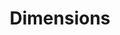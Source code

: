 ---
bigquery: https://console.cloud.google.com/bigquery?p=covid-19-dimensions-ai&page=table&d=data&t=publications
contributors: Digital Science, https://www.digital-science.com/
cost: Free for personal, non-commercial use.
description: Dimensions contains more than 100 million publications, ranging from
  articles published in scholarly journals, books and book chapters, to preprints
  and conference proceedings. All publications are contextualized with linked data
  sets, funding, publications, patents, clinical trials, and policy documents. You
  can also view associated categories, funders, institutions, and researcher profiles.
documentation: https://docs.dimensions.ai/bigquery/index.html
last_edit: Mon, 04 Apr 2022 19:04:00 GMT
location: https://www.dimensions.ai/products/free/
maintained_by: Digital Science, https://www.digital-science.com/
schema_fields: '[''funding_nzd'', ''research_org_country_names'', ''authors'', ''type'',
  ''original_assignee_countries'', ''current_assignee'', ''embargo_date'', ''family_members_ids'',
  ''publisher'', ''categories'', ''registry'', ''category_icrp_ct'', ''grant_number'',
  ''research_org_countries'', ''priority_date'', ''conference'', ''mesh_headings'',
  ''pmid'', ''funder_orgs'', ''jurisdiction'', ''phase'', ''funder_org'', ''research_org_state_codes'',
  ''open_access_categories_v2'', ''publication_date'', ''filing_date'', ''resulting_publication_doi'',
  ''status'', ''assignee_orgs'', ''date_inserted'', ''granted_date'', ''ipcr'', ''original_title'',
  ''resulting_publication_ids'', ''funding_amount'', ''research_org_state_names'',
  ''pmcid'', ''category_icrp_cso'', ''title'', ''assignee_countries'', ''parent_id'',
  ''funding_jpy'', ''language'', ''current_assignee_orgs'', ''year'', ''associated_grant_ids'',
  ''citations_count'', ''repository_id'', ''address'', ''clinical_trial_ids'', ''funder_org_state_codes'',
  ''description'', ''family_id'', ''interventions'', ''reference_ids'', ''repository_name'',
  ''category_hrcs_hc'', ''cited_by_ids'', ''filing_year'', ''labels'', ''eisbn'',
  ''funding_gbp'', ''relationships'', ''category_rcdc'', ''funding_aud'', ''associated_publication_id'',
  ''category_uoa'', ''source_id'', ''funding_cny'', ''acronyms'', ''original_abstract'',
  ''legal_events'', ''foa_number'', ''supporting_grant_ids'', ''current_assignee_countries'',
  ''family_count'', ''doi'', ''repository_url'', ''gender'', ''brief_title'', ''category_hra'',
  ''linkout'', ''wikipedia_url'', ''inventor_names'', ''funder_org_countries'', ''acknowledgements'',
  ''volume'', ''date_normal'', ''category_bra'', ''expiration_year'', ''id'', ''subtitles'',
  ''publication_year'', ''arxiv_id'', ''created_date'', ''associated_publication_doi'',
  ''email_address'', ''external_ids'', ''expiration_date'', ''altmetrics'', ''citation_string'',
  ''category_sdg'', ''aliases'', ''publication_ids'', ''established'', ''book_title'',
  ''types'', ''research_org_cities'', ''date'', ''research_org_city_names'', ''cpc'',
  ''funder_org_acronyms'', ''conditions'', ''kind'', ''research_orgs'', ''end_year'',
  ''end_date'', ''funder_org_cities'', ''editors'', ''funding_usd'', ''date_modified'',
  ''license'', ''funding_details'', ''citations'', ''issue'', ''investigators'', ''pages'',
  ''funding_cad'', ''funding_eur'', ''active_years'', ''journal_lists'', ''category_for'',
  ''original_assignee_orgs'', ''mesh_terms'', ''acronym'', ''category_hrcs_rac'',
  ''date_online'', ''legal_status'', ''associated_publication_pmid'', ''abstract'',
  ''researcher_ids'', ''date_imported_gbq'', ''start_date'', ''start_year'', ''priority_year'',
  ''name'', ''filing_status'', ''date_print'', ''application_number'', ''organisation_details'',
  ''metrics'', ''funding_currency'', ''isbn'', ''funder_countries'', ''book_series_title'',
  ''concepts'', ''open_access_categories'', ''funding_chf'', ''patent_ids'', ''journal'',
  ''links'', ''proceedings_title'', ''original_assignee'', ''granted_year'', ''associated_publication_arxiv_id'']'
shortname: dimensions
tags:
- scholarly literature
- patents
- funding
- clinical trials
- academic profiles
terms_of_use: 'Use of both the Dimensions COVID-19 dataset and full Dimensions dataset
  are subject to the Dimensions Terms of use: https://www.dimensions.ai/policies-terms-legal '
title: Dimensions
uuid: dcff88bd-fe6b-4fdb-8159-809bf9d7bc1c
---
